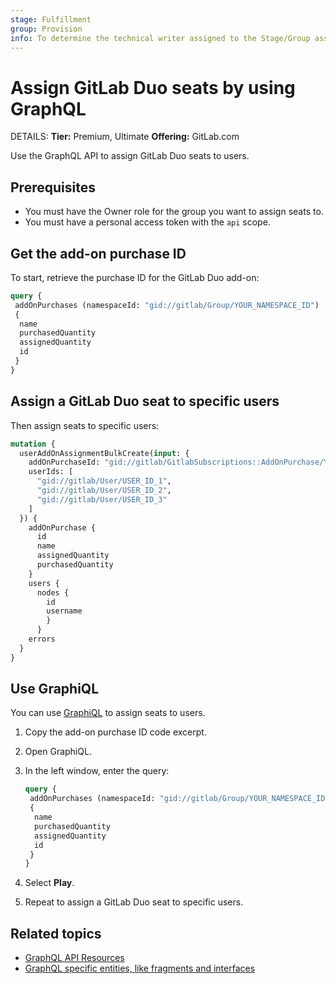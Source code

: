 ```yaml
---
stage: Fulfillment
group: Provision
info: To determine the technical writer assigned to the Stage/Group associated with this page, see https://handbook.gitlab.com/handbook/product/ux/technical-writing/#assignments
---
```


# Assign GitLab Duo seats by using GraphQL

DETAILS:
**Tier:** Premium, Ultimate
**Offering:** GitLab.com

Use the GraphQL API to assign GitLab Duo seats to users.

## Prerequisites

- You must have the Owner role for the group you want to assign seats to.
- You must have a personal access token with the `api` scope.

## Get the add-on purchase ID

To start, retrieve the purchase ID for the GitLab Duo add-on:

```graphql
query {
 addOnPurchases (namespaceId: "gid://gitlab/Group/YOUR_NAMESPACE_ID")
 {
  name
  purchasedQuantity
  assignedQuantity
  id
 }
}
```

## Assign a GitLab Duo seat to specific users

Then assign seats to specific users:

```graphql
mutation {
  userAddOnAssignmentBulkCreate(input: {
    addOnPurchaseId: "gid://gitlab/GitlabSubscriptions::AddOnPurchase/YOUR_ADDON_PURCHASE_ID",
    userIds: [
      "gid://gitlab/User/USER_ID_1",
      "gid://gitlab/User/USER_ID_2",
      "gid://gitlab/User/USER_ID_3"
    ]
  }) {
    addOnPurchase {
      id
      name
      assignedQuantity
      purchasedQuantity
    }
    users {
      nodes {
        id
        username
        }
      }
    errors
  }
}
```

## Use GraphiQL

You can use [GraphiQL](https://gitlab.com/-/graphql-explorer) to assign seats to users.

1. Copy the add-on purchase ID code excerpt.
1. Open GraphiQL.
1. In the left window, enter the query:

   ```graphql
   query {
    addOnPurchases (namespaceId: "gid://gitlab/Group/YOUR_NAMESPACE_ID")
    {
     name
     purchasedQuantity
     assignedQuantity
     id
    }
   }
   ```

1. Select **Play**.
1. Repeat to assign a GitLab Duo seat to specific users.

## Related topics

- [GraphQL API Resources](reference/index.md)
- [GraphQL specific entities, like fragments and interfaces](https://graphql.org/learn/)
